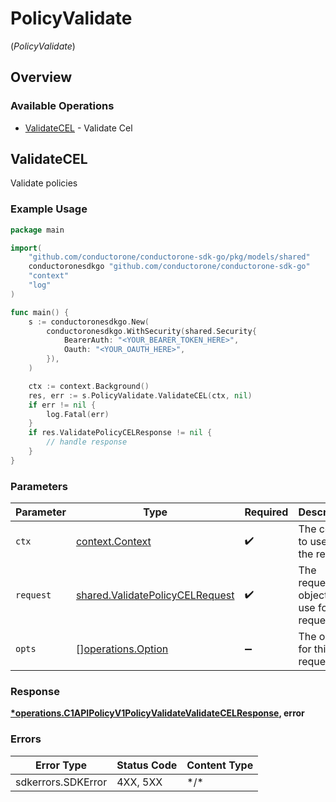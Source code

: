 # PolicyValidate
(*PolicyValidate*)

## Overview

### Available Operations

* [ValidateCEL](#validatecel) - Validate Cel

## ValidateCEL

Validate policies

### Example Usage

```go
package main

import(
	"github.com/conductorone/conductorone-sdk-go/pkg/models/shared"
	conductoronesdkgo "github.com/conductorone/conductorone-sdk-go"
	"context"
	"log"
)

func main() {
    s := conductoronesdkgo.New(
        conductoronesdkgo.WithSecurity(shared.Security{
            BearerAuth: "<YOUR_BEARER_TOKEN_HERE>",
            Oauth: "<YOUR_OAUTH_HERE>",
        }),
    )

    ctx := context.Background()
    res, err := s.PolicyValidate.ValidateCEL(ctx, nil)
    if err != nil {
        log.Fatal(err)
    }
    if res.ValidatePolicyCELResponse != nil {
        // handle response
    }
}
```

### Parameters

| Parameter                                                                              | Type                                                                                   | Required                                                                               | Description                                                                            |
| -------------------------------------------------------------------------------------- | -------------------------------------------------------------------------------------- | -------------------------------------------------------------------------------------- | -------------------------------------------------------------------------------------- |
| `ctx`                                                                                  | [context.Context](https://pkg.go.dev/context#Context)                                  | :heavy_check_mark:                                                                     | The context to use for the request.                                                    |
| `request`                                                                              | [shared.ValidatePolicyCELRequest](../../pkg/models/shared/validatepolicycelrequest.md) | :heavy_check_mark:                                                                     | The request object to use for the request.                                             |
| `opts`                                                                                 | [][operations.Option](../../pkg/models/operations/option.md)                           | :heavy_minus_sign:                                                                     | The options for this request.                                                          |

### Response

**[*operations.C1APIPolicyV1PolicyValidateValidateCELResponse](../../pkg/models/operations/c1apipolicyv1policyvalidatevalidatecelresponse.md), error**

### Errors

| Error Type         | Status Code        | Content Type       |
| ------------------ | ------------------ | ------------------ |
| sdkerrors.SDKError | 4XX, 5XX           | \*/\*              |